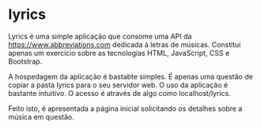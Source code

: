 # lyrics
Lyrics é uma simple aplicação que consome uma API da https://www.abbreviations.com dedicada à letras de músicas.
Constitui apenas um exercício sobre as tecnologias HTML, JavaScript, CSS e Bootstrap.

A hospedagem da aplicação é bastabte simples. É apenas uma questão de copiar a pasta lyrics para o seu servidor web.
O uso da aplicação é bastante intuitivo. O acesso é através de algo como localhost/lyrics.

Feito isto, é apresentada a página inicial solicitando os detalhes sobre a música em questão.
